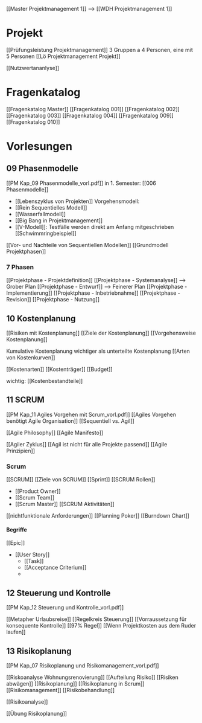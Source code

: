 
[[Master Projektmanagement 1]]
--> [[WDH Projektmanagement 1]]

# Projekt
[[Prüfungsleistung Projektmanagement]]
3 Gruppen a 4 Personen, eine mit 5 Personen
[[Lö Projektmanagement Projekt]]

[[Nutzwertananlyse]]

# Fragenkatalog
[[Fragenkatalog Master]]
[[Fragenkatalog 001]]
[[Fragenkatalog 002]]
[[Fragenkatalog 003]]
[[Fragenkatalog 004]]
[[Fragenkatalog 009]]
[[Fragenkatalog 010]]


# Vorlesungen
## 09 Phasenmodelle
[[PM Kap_09 Phasenmodelle_vorl.pdf]]
in 1. Semester: [[006 Phasenmodelle]]

- [[Lebenszyklus von Projekten]]
Vorgehensmodell:
- [[Rein Sequentielles Modell]]
- [[Wasserfallmodell]]
- [[Big Bang in Projektmanagement]]
- [[V-Modell]]: Testfälle werden direkt am Anfang mitgeschrieben
[[Schwimmringbeispiel]]

[[Vor- und Nachteile von Sequentiellen Modellen]]
[[Grundmodell Projektphasen]]
### 7 Phasen
[[Projektphase - Projektdefinition]]
[[Projektphase - Systemanalyse]] --> Grober Plan
[[Projektphase - Entwurf]] --> Feinerer Plan
[[Projektphase - Implementierung]]
[[Projektphase - Inbetriebnahme]]
[[Projektphase - Revision]]
[[Projektphase - Nutzung]]

## 10 Kostenplanung
[[Risiken mit Kostenplanung]]
[[Ziele der Kostenplanung]]
[[Vorgehensweise Kostenplanung]]

Kumulative Kostenplanung wichtiger als unterteilte Kostenplanung
[[Arten von Kostenkurven]]


[[Kostenarten]]
[[Kostenträger]]
[[Budget]]

wichtig: [[Kostenbestandteile]]


## 11 SCRUM
[[PM Kap_11 Agiles Vorgehen mit Scrum_vorl.pdf]]
[[Agiles Vorgehen benötigt Agile Organisation]]
[[Sequentiell vs. Agil]]

[[Agile Philosophy]]
[[Agile Manifesto]]

[[Agiler Zyklus]]
[[Agil ist nicht für alle Projekte passend]]
[[Agile Prinzipien]]

### Scrum
[[SCRUM]]
[[Ziele von SCRUM]]
[[Sprint]]
[[SCRUM Rollen]]
- [[Product Owner]]
- [[Scrum Team]]
- [[Scrum Master]]
[[SCRUM Aktivitäten]]

[[nichtfunktionale Anforderungen]]
[[Planning Poker]]
[[Burndown Chart]]


#### Begriffe
[[Epic]]
- [[User Story]]
	- [[Task]]
	- [[Acceptance Criterium]]
	- 









## 12 Steuerung und Kontrolle
[[PM Kap_12 Steuerung und Kontrolle_vorl.pdf]]

[[Metapher Urlaubsreise]]
[[Regelkreis Steuerung]]
[[Vorraussetzung für konsequente Kontrolle]]
[[97% Regel]]
[[Wenn Projektkosten aus dem Ruder laufen]]




## 13 Risikoplanung
[[PM Kap_07 Risikoplanung und Risikomanagement_vorl.pdf]]

[[Riskoanalyse Wohnungsrenovierung]]
[[Aufteilung Risiko]]
[[Risiken abwägen]]
[[Risikoplanung]]
[[Risikoplanung in Scrum]]
[[Risikomanagement]]
[[Risikobehandlung]]

[[Risikoanalyse]]


[[Übung Risikoplanung]]


